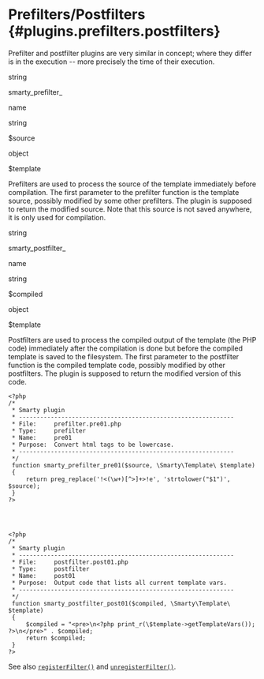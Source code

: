 Prefilters/Postfilters {#plugins.prefilters.postfilters}
======================

Prefilter and postfilter plugins are very similar in concept; where they
differ is in the execution \-- more precisely the time of their
execution.

string

smarty\_prefilter\_

name

string

\$source

object

\$template

Prefilters are used to process the source of the template immediately
before compilation. The first parameter to the prefilter function is the
template source, possibly modified by some other prefilters. The plugin
is supposed to return the modified source. Note that this source is not
saved anywhere, it is only used for compilation.

string

smarty\_postfilter\_

name

string

\$compiled

object

\$template

Postfilters are used to process the compiled output of the template (the
PHP code) immediately after the compilation is done but before the
compiled template is saved to the filesystem. The first parameter to the
postfilter function is the compiled template code, possibly modified by
other postfilters. The plugin is supposed to return the modified version
of this code.


    <?php
    /*
     * Smarty plugin
     * -------------------------------------------------------------
     * File:     prefilter.pre01.php
     * Type:     prefilter
     * Name:     pre01
     * Purpose:  Convert html tags to be lowercase.
     * -------------------------------------------------------------
     */
     function smarty_prefilter_pre01($source, \Smarty\Template\ $template)
     {
         return preg_replace('!<(\w+)[^>]+>!e', 'strtolower("$1")', $source);
     }
    ?>

         


    <?php
    /*
     * Smarty plugin
     * -------------------------------------------------------------
     * File:     postfilter.post01.php
     * Type:     postfilter
     * Name:     post01
     * Purpose:  Output code that lists all current template vars.
     * -------------------------------------------------------------
     */
     function smarty_postfilter_post01($compiled, \Smarty\Template\ $template)
     {
         $compiled = "<pre>\n<?php print_r(\$template->getTemplateVars()); ?>\n</pre>" . $compiled;
         return $compiled;
     }
    ?>

         

See also [`registerFilter()`](#api.register.filter) and
[`unregisterFilter()`](#api.unregister.filter).
